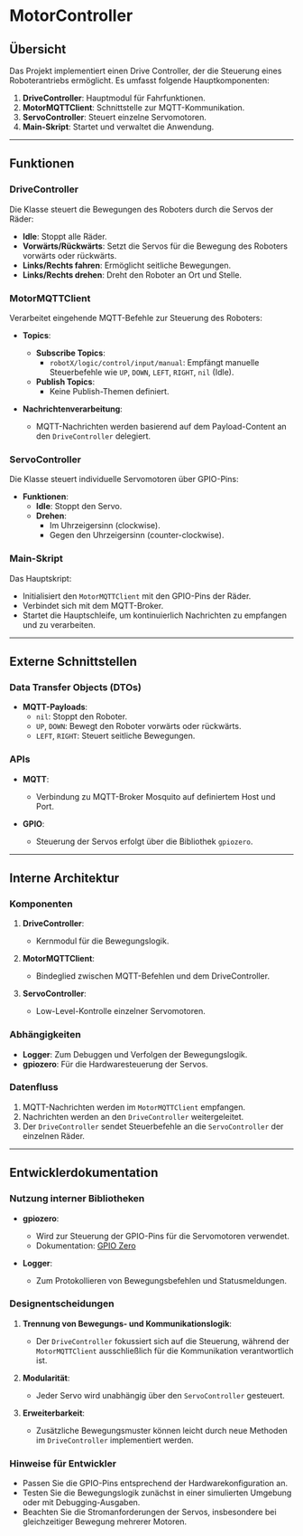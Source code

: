 # MotorController

## Übersicht

Das Projekt implementiert einen Drive Controller, der die Steuerung eines Roboterantriebs ermöglicht. Es umfasst folgende Hauptkomponenten:

1. **DriveController**: Hauptmodul für Fahrfunktionen.
2. **MotorMQTTClient**: Schnittstelle zur MQTT-Kommunikation.
3. **ServoController**: Steuert einzelne Servomotoren.
4. **Main-Skript**: Startet und verwaltet die Anwendung.

---

## Funktionen

### DriveController

Die Klasse steuert die Bewegungen des Roboters durch die Servos der Räder:

- **Idle**: Stoppt alle Räder.
- **Vorwärts/Rückwärts**: Setzt die Servos für die Bewegung des Roboters vorwärts oder rückwärts.
- **Links/Rechts fahren**: Ermöglicht seitliche Bewegungen.
- **Links/Rechts drehen**: Dreht den Roboter an Ort und Stelle.

### MotorMQTTClient

Verarbeitet eingehende MQTT-Befehle zur Steuerung des Roboters:

- **Topics**:

  - **Subscribe Topics**:
    - `robotX/logic/control/input/manual`: Empfängt manuelle Steuerbefehle wie `UP`, `DOWN`, `LEFT`, `RIGHT`, `nil` (Idle).
  - **Publish Topics**:
    - Keine Publish-Themen definiert.

- **Nachrichtenverarbeitung**:

  - MQTT-Nachrichten werden basierend auf dem Payload-Content an den `DriveController` delegiert.

### ServoController

Die Klasse steuert individuelle Servomotoren über GPIO-Pins:

- **Funktionen**:
  - **Idle**: Stoppt den Servo.
  - **Drehen**:
    - Im Uhrzeigersinn (clockwise).
    - Gegen den Uhrzeigersinn (counter-clockwise).

### Main-Skript

Das Hauptskript:

- Initialisiert den `MotorMQTTClient` mit den GPIO-Pins der Räder.
- Verbindet sich mit dem MQTT-Broker.
- Startet die Hauptschleife, um kontinuierlich Nachrichten zu empfangen und zu verarbeiten.

---

## Externe Schnittstellen

### Data Transfer Objects (DTOs)

- **MQTT-Payloads**:
  - `nil`: Stoppt den Roboter.
  - `UP`, `DOWN`: Bewegt den Roboter vorwärts oder rückwärts.
  - `LEFT`, `RIGHT`: Steuert seitliche Bewegungen.

### APIs

- **MQTT**:

  - Verbindung zu MQTT-Broker Mosquito auf definiertem Host und Port.

- **GPIO**:

  - Steuerung der Servos erfolgt über die Bibliothek `gpiozero`.

---

## Interne Architektur

### Komponenten

1. **DriveController**:

   - Kernmodul für die Bewegungslogik.

2. **MotorMQTTClient**:

   - Bindeglied zwischen MQTT-Befehlen und dem DriveController.

3. **ServoController**:

   - Low-Level-Kontrolle einzelner Servomotoren.

### Abhängigkeiten

- **Logger**: Zum Debuggen und Verfolgen der Bewegungslogik.
- **gpiozero**: Für die Hardwaresteuerung der Servos.

### Datenfluss

1. MQTT-Nachrichten werden im `MotorMQTTClient` empfangen.
2. Nachrichten werden an den `DriveController` weitergeleitet.
3. Der `DriveController` sendet Steuerbefehle an die `ServoController` der einzelnen Räder.

---

## Entwicklerdokumentation

### Nutzung interner Bibliotheken

- **gpiozero**:

  - Wird zur Steuerung der GPIO-Pins für die Servomotoren verwendet.
  - Dokumentation: [GPIO Zero](https://gpiozero.readthedocs.io/)

- **Logger**:

  - Zum Protokollieren von Bewegungsbefehlen und Statusmeldungen.

### Designentscheidungen

1. **Trennung von Bewegungs- und Kommunikationslogik**:

   - Der `DriveController` fokussiert sich auf die Steuerung, während der `MotorMQTTClient` ausschließlich für die Kommunikation verantwortlich ist.

2. **Modularität**:

   - Jeder Servo wird unabhängig über den `ServoController` gesteuert.

3. **Erweiterbarkeit**:

   - Zusätzliche Bewegungsmuster können leicht durch neue Methoden im `DriveController` implementiert werden.

### Hinweise für Entwickler

- Passen Sie die GPIO-Pins entsprechend der Hardwarekonfiguration an.
- Testen Sie die Bewegungslogik zunächst in einer simulierten Umgebung oder mit Debugging-Ausgaben.
- Beachten Sie die Stromanforderungen der Servos, insbesondere bei gleichzeitiger Bewegung mehrerer Motoren.
